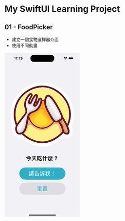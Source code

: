 # My SwiftUI Learning Project

## 01 - FoodPicker

* 建立一個食物選擇器介面
* 使用不同動畫

![image](https://github.com/ArielKoKo/SwiftUI/blob/main/PHOTO%20%26%20GIF/foodPickerAnimation.gif)

